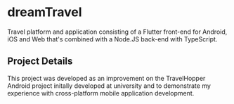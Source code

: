 # dreamTravel

Travel platform and application consisting of a Flutter front-end for Android, iOS and Web that's combined with a Node.JS back-end with TypeScript.

## Project Details

This project was developed as an improvement on the TravelHopper Android project initally developed at university and to demonstrate my experience with cross-platform mobile application development.


